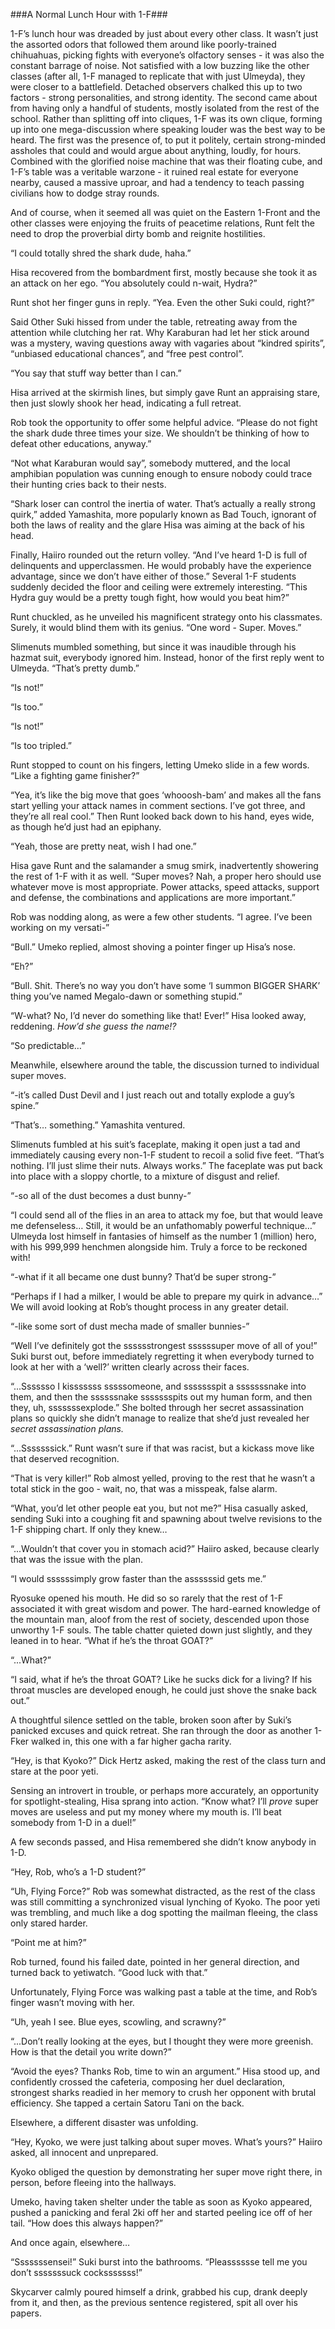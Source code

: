 ###A Normal Lunch Hour with 1-F###

1-F’s lunch hour was dreaded by just about every other class. It wasn’t just the assorted odors that followed them around like poorly-trained chihuahuas, picking fights with everyone’s olfactory senses - it was also the constant barrage of noise. Not satisfied with a low buzzing like the other classes (after all, 1-F managed to replicate that with just Ulmeyda), they were closer to a battlefield. Detached observers chalked this up to two factors - strong personalities, and strong identity. The second came about from having only a handful of students, mostly isolated from the rest of the school. Rather than splitting off into cliques, 1-F was its own clique, forming up into one mega-discussion where speaking louder was the best way to be heard. The first was the presence of, to put it politely, certain strong-minded assholes that could and would argue about anything, loudly, for hours. Combined with the glorified noise machine that was their floating cube, and 1-F’s table was a veritable warzone - it ruined real estate for everyone nearby, caused a massive uproar, and had a tendency to teach passing civilians how to dodge stray rounds. 

And of course, when it seemed all was quiet on the Eastern 1-Front and the other classes were enjoying the fruits of peacetime relations, Runt felt the need to drop the proverbial dirty bomb and reignite hostilities. 

“I could totally shred the shark dude, haha.” 

Hisa recovered from the bombardment first, mostly because she took it as an attack on her ego. “You absolutely could n-wait, Hydra?” 

Runt shot her finger guns in reply. “Yea. Even the other Suki could, right?” 

Said Other Suki hissed from under the table, retreating away from the attention while clutching her rat. Why Karaburan had let her stick around was a mystery, waving questions away with vagaries about “kindred spirits”, “unbiased educational chances”, and “free pest control”. 

“You say that stuff way better than I can.”

Hisa arrived at the skirmish lines, but simply gave Runt an appraising stare, then just slowly shook her head, indicating a full retreat. 

Rob took the opportunity to offer some helpful advice. “Please do not fight the shark dude three times your size. We shouldn’t be thinking of how to defeat other educations, anyway.”

“Not what Karaburan would say”, somebody muttered, and the local amphibian population was cunning enough to ensure nobody could trace their hunting cries back to their nests.

“Shark loser can control the inertia of water. That’s actually a really strong quirk,” added Yamashita, more popularly known as Bad Touch, ignorant of both the laws of reality and the glare Hisa was aiming at the back of his head. 

Finally, Haiiro rounded out the return volley. “And I’ve heard 1-D is full of delinquents and upperclassmen. He would probably have the experience advantage, since we don’t have either of those.” Several 1-F students suddenly decided the floor and ceiling were extremely interesting. “This Hydra guy would be a pretty tough fight, how would you beat him?” 

Runt chuckled, as he unveiled his magnificent strategy onto his classmates. Surely, it would blind them with its genius. “One word - Super. Moves.” 

Slimenuts mumbled something, but since it was inaudible through his hazmat suit, everybody ignored him. Instead, honor of the first reply went to Ulmeyda. “That’s pretty dumb.” 

“Is not!” 

“Is too.” 

“Is not!” 

“Is too tripled.”

Runt stopped to count on his fingers, letting Umeko slide in a few words. “Like a fighting game finisher?” 

“Yea, it’s like the big move that goes ‘whooosh-bam’ and makes all the fans start yelling your attack names in comment sections. I’ve got three, and they’re all real cool.” Then Runt looked back down to his hand, eyes wide, as though he’d just had an epiphany. 

“Yeah, those are pretty neat, wish I had one.” 

Hisa gave Runt and the salamander a smug smirk, inadvertently showering the rest of 1-F with it as well. “Super moves? Nah, a proper hero should use whatever move is most appropriate. Power attacks, speed attacks, support and defense, the combinations and applications are more important.” 

Rob was nodding along, as were a few other students. “I agree. I’ve been working on my versati-”

“Bull.” Umeko replied, almost shoving a pointer finger up Hisa’s nose.

“Eh?”

“Bull. Shit. There’s no way you don’t have some ‘I summon BIGGER SHARK’ thing you’ve named Megalo-dawn or something stupid.” 

“W-what? No, I’d never do something like that! Ever!” Hisa looked away, reddening. *How’d she guess the name!?*

“So predictable…” 

Meanwhile, elsewhere around the table, the discussion turned to individual super moves. 

“-it’s called Dust Devil and I just reach out and totally explode a guy’s spine.” 

“That’s… something.” Yamashita ventured. 

Slimenuts fumbled at his suit’s faceplate, making it open just a tad and immediately causing every non-1-F student to recoil a solid five feet. “That’s nothing. I’ll just slime their nuts. Always works.” The faceplate was put back into place with a sloppy chortle, to a mixture of disgust and relief. 

“-so all of the dust becomes a dust bunny-”

“I could send all of the flies in an area to attack my foe, but that would leave me defenseless… Still, it would be an unfathomably powerful technique…” Ulmeyda lost himself in fantasies of himself as the number 1 (million) hero, with his 999,999 henchmen alongside him. Truly a force to be reckoned with! 

“-what if it all became one dust bunny? That’d be super strong-”

“Perhaps if I had a milker, I would be able to prepare my quirk in advance…” We will avoid looking at Rob’s thought process in any greater detail. 

“-like some sort of dust mecha made of smaller bunnies-”

“Well I’ve definitely got the sssssstrongest ssssssuper move of all of you!” Suki burst out, before immediately regretting it when everybody turned to look at her with a ‘well?’ written clearly across their faces. 

“...Sssssso I kisssssss sssssomeone, and ssssssspit a sssssssnake into them, and then the ssssssnake ssssssspits out my human form, and then they, uh, sssssssexplode.” She bolted through her secret assassination plans so quickly she didn’t manage to realize that she’d just revealed her *secret assassination plans.*

“...Sssssssick.” Runt wasn’t sure if that was racist, but a kickass move like that deserved recognition. 

“That is very killer!” Rob almost yelled, proving to the rest that he wasn’t a total stick in the goo - wait, no, that was a misspeak, false alarm. 

“What, you’d let other people eat you, but not me?” Hisa casually asked, sending Suki into a coughing fit and spawning about twelve revisions to the 1-F shipping chart. If only they knew… 

“...Wouldn’t that cover you in stomach acid?” Haiiro asked, because clearly that was the issue with the plan. 

“I would ssssssimply grow faster than the assssssid gets me.” 

Ryosuke opened his mouth. He did so so rarely that the rest of 1-F associated it with great wisdom and power. The hard-earned knowledge of the mountain man, aloof from the rest of society, descended upon those unworthy 1-F souls. The table chatter quieted down just slightly, and they leaned in to hear. 
“What if he’s the throat GOAT?”

“...What?”

“I said, what if he’s the throat GOAT? Like he sucks dick for a living? If his throat muscles are developed enough, he could just shove the snake back out.”

A thoughtful silence settled on the table, broken soon after by Suki’s panicked excuses and quick retreat. She ran through the door as another 1-Fker walked in, this one with a far higher gacha rarity. 

“Hey, is that Kyoko?” Dick Hertz asked, making the rest of the class turn and stare at the poor yeti. 

Sensing an introvert in trouble, or perhaps more accurately, an opportunity for spotlight-stealing, Hisa sprang into action. “Know what? I’ll *prove* super moves are useless and put my money where my mouth is. I’ll beat somebody from 1-D in a duel!” 

A few seconds passed, and Hisa remembered she didn’t know anybody in 1-D. 

“Hey, Rob, who’s a 1-D student?” 

“Uh, Flying Force?” Rob was somewhat distracted, as the rest of the class was still committing a synchronized visual lynching of Kyoko. The poor yeti was trembling, and much like a dog spotting the mailman fleeing, the class only stared harder. 

“Point me at him?” 

Rob turned, found his failed date, pointed in her general direction, and turned back to yetiwatch. “Good luck with that.” 

Unfortunately, Flying Force was walking past a table at the time, and Rob’s finger wasn’t moving with her. 

“Uh, yeah I see. Blue eyes, scowling, and scrawny?” 

“...Don’t really looking at the eyes, but I thought they were more greenish. How is that the detail you write down?” 

“Avoid the eyes? Thanks Rob, time to win an argument.” Hisa stood up, and confidently crossed the cafeteria, composing her duel declaration, strongest sharks readied in her memory to crush her opponent with brutal efficiency. She tapped a certain Satoru Tani on the back. 

Elsewhere, a different disaster was unfolding. 

“Hey, Kyoko, we were just talking about super moves. What’s yours?” Haiiro asked, all innocent and unprepared. 

Kyoko obliged the question by demonstrating her super move right there, in person, before fleeing into the hallways. 

Umeko, having taken shelter under the table as soon as Kyoko appeared, pushed a panicking and feral 2ki off her and started peeling ice off of her tail. “How does this always happen?”

And once again, elsewhere… 

“Sssssssensei!” Suki burst into the bathrooms. “Pleasssssse tell me you don’t sssssssuck cocksssssss!” 

Skycarver calmly poured himself a drink, grabbed his cup, drank deeply from it, and then, as the previous sentence registered, spit all over his papers.